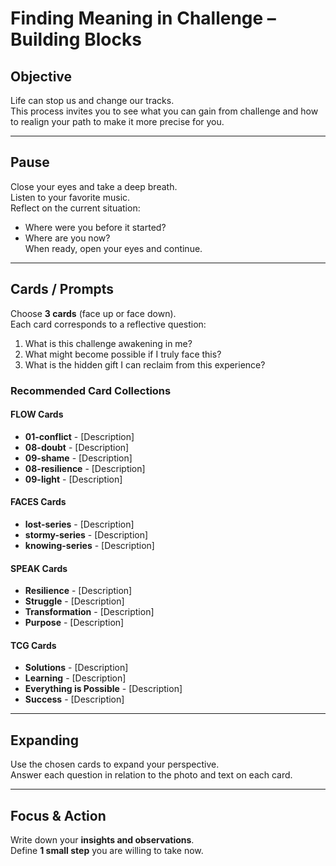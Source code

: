 # Finding Meaning in Challenge – Building Blocks

## Objective
Life can stop us and change our tracks.  
This process invites you to see what you can gain from challenge and how to realign your path to make it more precise for you.

---

## Pause
Close your eyes and take a deep breath.  
Listen to your favorite music.  
Reflect on the current situation:  
- Where were you before it started?  
- Where are you now?  
When ready, open your eyes and continue.

---

## Cards / Prompts
Choose **3 cards** (face up or face down).  
Each card corresponds to a reflective question:

1. What is this challenge awakening in me?  
2. What might become possible if I truly face this?  
3. What is the hidden gift I can reclaim from this experience?


### Recommended Card Collections

#### FLOW Cards
- **01-conflict** - [Description]
- **08-doubt** - [Description]
- **09-shame** - [Description]
- **08-resilience** - [Description]
- **09-light** - [Description]

#### FACES Cards
- **lost-series** - [Description]
- **stormy-series** - [Description]
- **knowing-series** - [Description]

#### SPEAK Cards
- **Resilience** - [Description]
- **Struggle** - [Description]
- **Transformation** - [Description]
- **Purpose** - [Description]

#### TCG Cards
- **Solutions** - [Description]
- **Learning** - [Description]
- **Everything is Possible** - [Description]
- **Success** - [Description]

---

## Expanding
Use the chosen cards to expand your perspective.  
Answer each question in relation to the photo and text on each card.

---

## Focus & Action
Write down your **insights and observations**.  
Define **1 small step** you are willing to take now.
